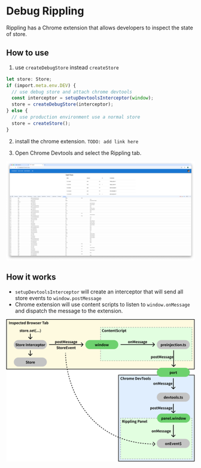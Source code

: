 # Debug Rippling

Rippling has a Chrome extension that allows developers to inspect the state of store.

## How to use

1. use `createDebugStore` instead `createStore`

```typescript
let store: Store;
if (import.meta.env.DEV) {
  // use debug store and attach chrome devtools
  const interceptor = setupDevtoolsInterceptor(window);
  store = createDebugStore(interceptor);
} else {
  // use production environment use a normal store
  store = createStore();
}
```

2. install the chrome extension. `TODO: add link here`

3. Open Chrome Devtools and select the Rippling tab.

![devtools](./devtools-example.png)

## How it works

- `setupDevtoolsInterceptor` will create an interceptor that will send all store events to `window.postMessage`
- Chrome extension will use content scripts to listen to `window.onMessage` and dispatch the message to the extension.

![Message Flow](./devtools-message-flow.png)
